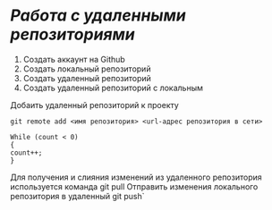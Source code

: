 # ***Работа с удаленными репозиториями***

1. Создать аккаунт на Github
1. Создать локальный репозиторий
3. Создать удаленный репозиторий
4. Создать удаленный репозиторий с локальным

Добаить удаленный репозиторий к проекту
```
git remote add <имя репозитория> <url-адрес репозитория в сети>
```
```
While (count < 0)
{
count++;
}
```
Для получения и слияния изменений из удаленного репозитория используется команда git pull Отправить изменения локального репозитория в удаленный git push`